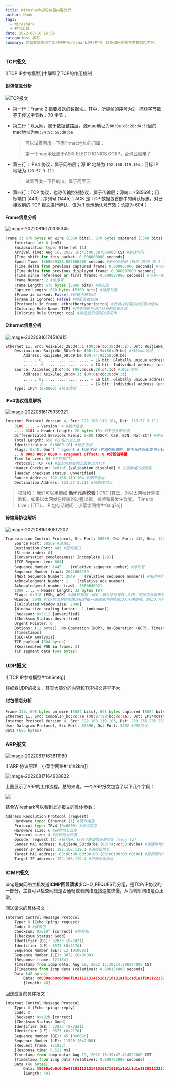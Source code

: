 ```yaml
---
title: Wireshark抓包与包内容分析
author: Hank
tags:
  - Wireshark
  - 抓包工具
date: 2022-08-16 16:39
categories: 学习
summary: 这篇文章总结了如何使用Wireshark进行抓包，以及如何理解各类数据包内容。
---
```


### TCP报文

[[TCP IP参考模型]]中解释了TCP的作用机制

#### 封包信息分析

![TCP报文](https://my-picbed.oss-cn-hangzhou.aliyuncs.com/202208161644693.png)

+ 第一行：Frame 2 指要发送的数据块。其中，所抓帧的序号为2，捕获字节数等于传送字节数：70 字节；

+ 第二行：以太网，属于数据链路层，源mac地址为`00:0e:c6:28:d4:3c`目的mac地址为`00:74:9c:58:d9:be`

  > 可以试着百度一下两个mac地址的归属：
  >
  > 第一个mac地址属于ASIX ELECTRONICS CORP，台湾亚信电子

+ 第三行：IPV4 协议，属于网络层；源 IP 地址为 `192.168.119.104`；目标 IP 地址为 `123.57.3.111`

  > 试着百度一下目的ip，属于阿里云

+ 第四行：TCP 协议，也称传输控制协议，属于传输层；源端口 (58569)；目标端口 (443)；序列号 (1445)；ACK 是 TCP 数据包首部中的确认标志，对已接收到的 TCP 报文进行确认，值为 1 表示确认号有效；长度为 604；

#### Frame信息分析

![image-20220816170335345](https://my-picbed.oss-cn-hangzhou.aliyuncs.com/202208161703466.png)

```python
Frame 2: 670 bytes on wire (5360 bits), 670 bytes captured (5360 bits) on interface en5, id 0
    Interface id: 0 (en5)
    Encapsulation type: Ethernet (1)
    Arrival Time: Aug 16, 2022 16:43:08.087606000 CST #到达时间
    [Time shift for this packet: 0.000000000 seconds] 
    Epoch Time: 1660639388.087606000 seconds #新纪元时间（指自 1970 年 1 月 1 日（00:00:00 GMT）以来的秒数）
    [Time delta from previous captured frame: 0.000007000 seconds] #与前一捕获数据帧之间的时间差
    [Time delta from previous displayed frame: 0.000007000 seconds]
    [Time since reference or first frame: 0.000007000 seconds] #与第一帧之间的时间差
    Frame Number: 2 #帧序号
    Frame Length: 670 bytes (5360 bits) #帧长度
    Capture Length: 670 bytes (5360 bits) #捕获长度
    [Frame is marked: False] #帧是否被标记
    [Frame is ignored: False] #帧是否被忽略
    [Protocols in frame: eth:ethertype:ip:tcp] #此帧内封装的协议层次结构
    [Coloring Rule Name: TCP] #用不同颜色染色标记的协议名称
    [Coloring Rule String: tcp] #染色显示规则的字符串
```

#### Ethernet信息分析

![image-20220816174510915](https://my-picbed.oss-cn-hangzhou.aliyuncs.com/202208161745054.png)

```python
Ethernet II, Src: AsixElec_28:d4:3c (00:0e:c6:28:d4:3c), Dst: RuijieNe_58:d9:be (00:74:9c:58:d9:be)
    Destination: RuijieNe_58:d9:be (00:74:9c:58:d9:be) #目的mac地址
        Address: RuijieNe_58:d9:be (00:74:9c:58:d9:be)
        .... ..0. .... .... .... .... = LG bit: Globally unique address (factory default)
        .... ...0 .... .... .... .... = IG bit: Individual address (unicast)
    Source: AsixElec_28:d4:3c (00:0e:c6:28:d4:3c) #源mac地址
        Address: AsixElec_28:d4:3c (00:0e:c6:28:d4:3c)
        .... ..0. .... .... .... .... = LG bit: Globally unique address (factory default)
        .... ...0 .... .... .... .... = IG bit: Individual address (unicast)
    Type: IPv4 (0x0800) #协议类型
```

#### IPv4协议信息解析

![image-20220816175939321](https://my-picbed.oss-cn-hangzhou.aliyuncs.com/202208161759423.png)

```python
Internet Protocol Version 4, Src: 192.168.119.104, Dst: 123.57.3.111
    0100 .... = Version: 4 #版本信息
    .... 0101 = Header Length: 20 bytes (5) #IP包头部长度
    Differentiated Services Field: 0x00 (DSCP: CS0, ECN: Not-ECT) #差分服务字段
    Total Length: 656 #IP包的总长度
    Identification: 0x0000 (0) #标志字段
    Flags: 0x40, Don't fragment # 标记字段（在路由传输时，是否允许将此IP包分段）
    ...0 0000 0000 0000 = Fragment Offset: 0 #分段偏移量
    Time to Live: 64 #生存期TTL
    Protocol: TCP (6) #此包内封装的上层协议为TCP
    Header Checksum: 0x81af [validation disabled] # 头部数据的校验和
    [Header checksum status: Unverified] 
    Source Address: 192.168.119.104 #源IP地址
    Destination Address: 123.57.3.111 #目的IP地址
```

> 校验和： 我们可以用诸如 **循环冗余校验** ( *CRC* )算法，为以太网帧计算校验和。如果以太网帧在传输的过程出错，校验和将发生改变。
> Time to Live：[[TTL，IP 包存活时间 _ 小菜学网络#^0alg7o]]

#### 传输层协议解析

![image-20220816180512202](https://my-picbed.oss-cn-hangzhou.aliyuncs.com/202208161806746.png)

```python
Transmission Control Protocol, Src Port: 58569, Dst Port: 443, Seq: 1445, Ack: 1, Len: 604
    Source Port: 58569 #源端口
    Destination Port: 443 #目的端口
    [Stream index: 0] 
    [Conversation completeness: Incomplete (28)]
    [TCP Segment Len: 604]
    Sequence Number: 1445    (relative sequence number) #序列号
    Sequence Number (raw): 2641860239
    [Next Sequence Number: 2049    (relative sequence number)] #相对序列号，该数据包的相对序列号为2049(此序列号用来确定传送数据的正确位置，且序列号用来侦测丢失的包)；下一个数据包的序列号是1377
    Acknowledgment Number: 1    (relative ack number)
    Acknowledgment number (raw): 3580640921
    1000 .... = Header Length: 32 bytes (8)
    Flags: 0x018 (PSH, ACK) #含6种标志；ACK：确认序号有效；SYN：同步序号用来发起一个连接；FIN：发端完成发送任务；RST：重新连接；PSH：接收方应该尽快将这个报文段交给应用层；URG：紧急指针(urgentpointer)有效
    Window: 2048 #TCP的流量控制由连接的每一端通过声明的窗口大小来提供。窗口大小为字节数，起始于确认序号字段指明的值，这个值是接收端正期望接收的字节。窗口大小是一个16bit字段，因而窗口大小最大为65536字节，上面显示窗口大小为1825字节；
    [Calculated window size: 2048]
    [Window size scaling factor: -1 (unknown)]
    Checksum: 0x5c12 [unverified]
    [Checksum Status: Unverified]
    Urgent Pointer: 0
    Options: (12 bytes), No-Operation (NOP), No-Operation (NOP), Timestamps
    [Timestamps]
    [SEQ/ACK analysis]
    TCP payload (604 bytes)
    [Reassembled PDU in frame: 3]
    TCP segment data (604 bytes)

```

### UDP报文

![[TCP IP参考模型#^bh6mtq]]

仔细看UDP的报文，其实大部分的内容和TCP报文差异不大

#### 封包信息分析

```python
Frame 337: 698 bytes on wire (5584 bits), 698 bytes captured (5584 bits) on interface en5, id 0 #帧序号等信息
Ethernet II, Src: CompalIn_bc:8c:1e (08:97:98:bc:8c:1e), Dst: IPv4mcast_7f:ff:fa (01:00:5e:7f:ff:fa) #以太网
Internet Protocol Version 4, Src: 192.168.119.103, Dst: 239.255.255.250 #ip协议
User Datagram Protocol, Src Port: 63596, Dst Port: 3702 #UDP协议
Data (656 bytes)
```
### ARP报文

![image-20220817163811980](https://my-picbed.oss-cn-hangzhou.aliyuncs.com/202208171638697.png)

![[ARP 协议原理 _ 小菜学网络#^z1h2km]]

![image-20220817164908822](https://my-picbed.oss-cn-hangzhou.aliyuncs.com/202208171649879.png)

上图展示了ARP的工作流程。总的来说，一个ARP报文包含了以下几个字段：

![](https://my-picbed.oss-cn-hangzhou.aliyuncs.com/202208171643497.png)

结合Wireshark可以看到上述报文的具体参数：
```python
Address Resolution Protocol (request)
    Hardware type: Ethernet (1) #硬件类型
    Protocol type: IPv4 (0x0800) #协议类型
    Hardware size: 6 #硬件地址长度
    Protocol size: 4 #协议地址长度
    Opcode: request (1) #操作码，标记了是请求还是回复 reply (2)
    Sender MAC address: RuijieNe_58:d9:be (00:74:9c:58:d9:be) #源硬件地址
    Sender IP address: 192.168.119.1 #源协议地址
    Target MAC address: 00:00:00_00:00:00 (00:00:00:00:00:00) #目标硬件地址
    Target IP address: 192.168.119.4 #目标协议地址

```

### ICMP报文

ping是向网络主机发送**ICMP回显请求**(ECHO_REQUEST)分组，是TCP/IP协议的一部分。主要可以检查网络是否通畅或者网络连接速度快慢，从而判断网络是否正常。

回送请求的具体报文：

```python
Internet Control Message Protocol
    Type: 8 (Echo (ping) request)
    Code: 0 #请求包
    Checksum: 0x610f [correct] #检验和
    [Checksum Status: Good]
    Identifier (BE): 32033 (0x7d21)
    Identifier (LE): 8573 (0x217d)
    Sequence Number (BE): 12 (0x000c)
    Sequence Number (LE): 3072 (0x0c00)
    [Response frame: 121184]
    Timestamp from icmp data: Aug 19, 2022 15:39:14.298394000 CST
    [Timestamp from icmp data (relative): 0.000154000 seconds]
    Data (48 bytes)
        Data: 08090a0b0c0d0e0f101112131415161718191a1b1c1d1e1f202122232425262728292a2b…
        [Length: 48]

```

回送应答的具体报文：

```python
Internet Control Message Protocol
    Type: 0 (Echo (ping) reply)
    Code: 0
    Checksum: 0xa32b [correct]
    [Checksum Status: Good]
    Identifier (BE): 32033 (0x7d21)
    Identifier (LE): 8573 (0x217d)
    Sequence Number (BE): 45 (0x002d)
    Sequence Number (LE): 11520 (0x2d00)
    [Request frame: 121933]
    [Response time: 0.522 ms]
    Timestamp from icmp data: Aug 19, 2022 15:39:47.414522000 CST
    [Timestamp from icmp data (relative): 0.000763000 seconds]
    Data (48 bytes)
        Data: 08090a0b0c0d0e0f101112131415161718191a1b1c1d1e1f202122232425262728292a2b…
        [Length: 48]

```

